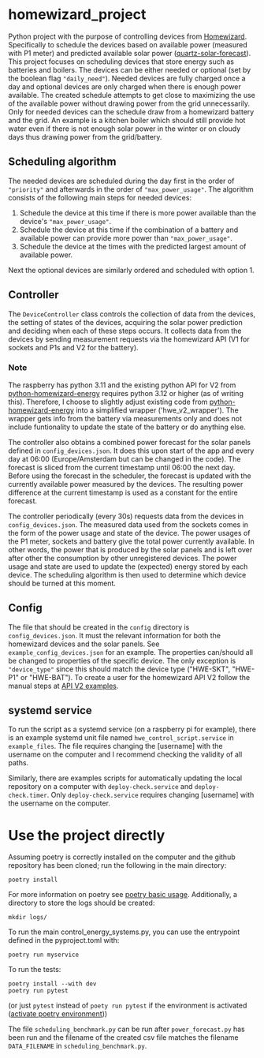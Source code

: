 # homewizard_project
Python project with the purpose of controlling devices from [Homewizard](https://www.homewizard.com/). Specifically to schedule the devices based on available power (measured with P1 meter) and predicted available solar power ([quartz-solar-forecast](https://github.com/openclimatefix/open-source-quartz-solar-forecast)). This project focuses on scheduling devices that store energy such as batteries and boilers. The devices can be either needed or optional (set by the boolean flag `"daily_need"`). Needed devices are fully charged once a day and optional devices are only charged when there is enough power available. The created schedule attempts to get close to maximizing the use of the available power without drawing power from the grid unnecessarily. Only for needed devices can the schedule draw from a homewizard battery and the grid. An example is a kitchen boiler which should still provide hot water even if there is not enough solar power in the winter or on cloudy days thus drawing power from the grid/battery.

## Scheduling algorithm
The needed devices are scheduled during the day first in the order of `"priority"` and afterwards in the order of `"max_power_usage"`. 
The algorithm consists of the following main steps for needed devices:
1. Schedule the device at this time if there is more power available than the device's `"max_power_usage"`.
2. Schedule the device at this time if the combination of a battery and available power can provide more power than `"max_power_usage"`.
3. Schedule the device at the times with the predicted largest amount of available power.

Next the optional devices are similarly ordered and scheduled with option 1.

## Controller
The `DeviceController` class controls the collection of data from the devices, the setting of states of the devices, acquiring the solar power prediction and deciding when each of these steps occurs. It collects data from the devices by sending measurement requests via the homewizard API (V1 for sockets and P1s and V2 for the battery). 
### Note
The raspberry has python 3.11 and the existing python API for V2 from [python-homewizard-energy](https://github.com/homewizard/python-homewizard-energy) requires python 3.12 or higher (as of writing this). Therefore, I choose to slightly adjust existing code from [python-homewizard-energy](https://github.com/homewizard/python-homewizard-energy) into a simplified wrapper ('hwe_v2_wrapper'). The wrapper gets info from the battery via measurements only and does not include funtionality to update the state of the battery or do anything else.

The controller also obtains a combined power forecast for the solar panels defined in `config_devices.json`. It does this upon start of the app and every day at 06:00 (Europe/Amsterdam but can be changed in the code). The forecast is sliced from the current timestamp until 06:00 the next day. Before using the forecast in the scheduler, the forecast is updated with the currently available power measured by the devices. The resulting power difference at the current timestamp is used as a constant for the entire forecast.

The controller periodically (every 30s) requests data from the devices in `config_devices.json`. The measured data used from the sockets comes in the form of the power usage and state of the device. The power usages of the P1 meter, sockets and battery give the total power currently available. In other words, the power that is produced by the solar panels and is left over after other the consumption by other unregistered devices. The power usage and state are used to update the (expected) energy stored by each device. The scheduling algorithm is then used to determine which device should be turned at this moment.

## Config
The file that should be created in the `config` directory is `config_devices.json`. It must the relevant information for both the homewizard devices and the solar panels. See `example_config_devices.json` for an example. The properties can/should all be changed to properties of the specific device. The only exception is `"device_type"` since this should match the device type ("HWE-SKT", "HWE-P1" or "HWE-BAT"). To create a user for the homewizard API V2 follow the manual steps at [API V2 examples](https://api-documentation.homewizard.com/docs/v2/authorization#examples). 

## systemd service
To run the script as a systemd service (on a raspberry pi for example), there is an example systemd unit file named `hwe_control_script.service` in `example_files`. The file requires changing the [username] with the username on the computer and I recommend checking the validity of all paths.

Similarly, there are examples scripts for automatically updating the local repository on a computer with `deploy-check.service` and `deploy-check.timer`. Only `deploy-check.service` requires changing [username] with the username on the computer.

# Use the project directly
Assuming poetry is correctly installed on the computer and the github repository has been cloned; run the following in the main directory:
```
poetry install
```
For more information on poetry see [poetry basic usage](https://python-poetry.org/docs/basic-usage/). Additionally, a directory to store the logs should be created:
```
mkdir logs/
```

To run the main control_energy_systems.py, you can use the entrypoint defined in the pyproject.toml with:
```
poetry run myservice
```
To run the tests:
```
poetry install --with dev
poetry run pytest
```
(or just `pytest` instead of `poety run pytest` if the environment is activated ([activate poetry environment](https://python-poetry.org/docs/managing-environments#activating-the-environment)))

The file `scheduling_benchmark.py` can be run after `power_forecast.py` has been run and the filename of the created csv file matches the filename `DATA_FILENAME` in `scheduling_benchmark.py`.

